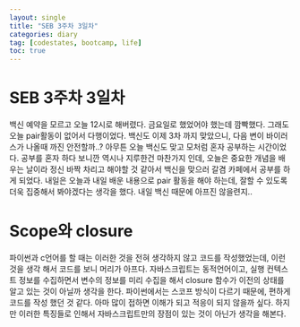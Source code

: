 ```yaml
---
layout: single
title: "SEB 3주차 3일차"
categories: diary
tag: [codestates, bootcamp, life]
toc: true
---
```


# SEB 3주차 3일차

백신 예약을 모르고 오늘 12시로 해버렸다. 금요일로 했었어야 했는데 깜빡했다. 그래도 오늘 pair활동이 없어서 다행이었다. 백신도 이제 3차 까지 맞았으니, 다음 변이 바이러스가 나올때 까진 안전할까..? 아무튼 오늘 백신도 맞고 모처럼 혼자 공부하는 시간이었다. 공부를 혼자 하다 보니깐 역시나 지루한건 마찬가지 인데, 오늘은 중요한 개념을 배우는 날이라 정신 바짝 차리고 해야할 것 같아서 백신을 맞으러 갈겸 카페에서 공부를 하게 되었다. 내일은 오늘과 내일 배운 내용으로 pair 활동을 해야 하는데, 잘할 수 있도록 더욱 집중해서 봐야겠다는 생각을 했다. 내일 백신 때문에 아프진 않을련지..

# Scope와 closure

파이썬과 c언어를 할 때는 이러한 것을 전혀 생각하지 않고 코드를 작성했었는데, 이런 것을 생각 해서 코드를 보니 머리가 아프다. 자바스크립트는 동적언어이고, 실행 컨텍스트 정보를 수집하면서 변수의 정보를 미리 수집을 해서 closure 함수가 이전의 상태를 알고 있는 것이 아닐까 생각을 한다. 파이썬에서는 스코프 방식이 다르기 때문에, 편하게 코드를 작성 했던 것 같다. 아마 많이 접하면 이해가 되고 적응이 되지 않을까 싶다. 하지만 이러한 특징들로 인해서 자바스크립트만의 장점이 있는 것이 아닌가 생각을 해본다.
